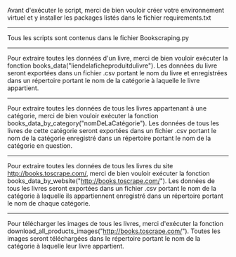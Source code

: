 Avant d'exécuter le script, merci de bien vouloir créer votre environnement virtuel et y installer les packages listés dans le fichier requirements.txt
****
Tous les scripts sont contenus dans le fichier Bookscraping.py
****
Pour extraire toutes les données d'un livre, merci de bien vouloir exécuter la fonction books_data("liendelaficheproduitdulivre").
Les données du livre seront exportées dans un fichier .csv portant le nom du livre et enregistrées dans un répertoire portant le nom de la catégorie à laquelle le livre appartient.
****
Pour extraire toutes les données de tous les livres appartenant à une catégorie, merci de bien vouloir exécuter la fonction books_data_by_category("nomDeLaCatégorie").
Les données de tous les livres de cette catégorie seront exportées dans un fichier .csv portant le nom de la catégorie enregistré dans un répertoire portant le nom de la catégorie en question.
****
Pour extraire toutes les données de tous les livres du site http://books.toscrape.com/, merci de bien vouloir exécuter la fonction books_data_by_website("http://books.toscrape.com/").
Les données de tous les livres seront exportées dans un fichier .csv portant le nom de la catégorie à laquelle ils appartiennent enregistré dans un répertoire portant le nom de chaque catégorie.
****
Pour télécharger les images de tous les livres, merci d'exécuter la fonction download_all_products_images("http://books.toscrape.com/").
Toutes les images seront téléchargées dans le répertoire portant le nom de la catégorie à laquelle leur livre appartient.